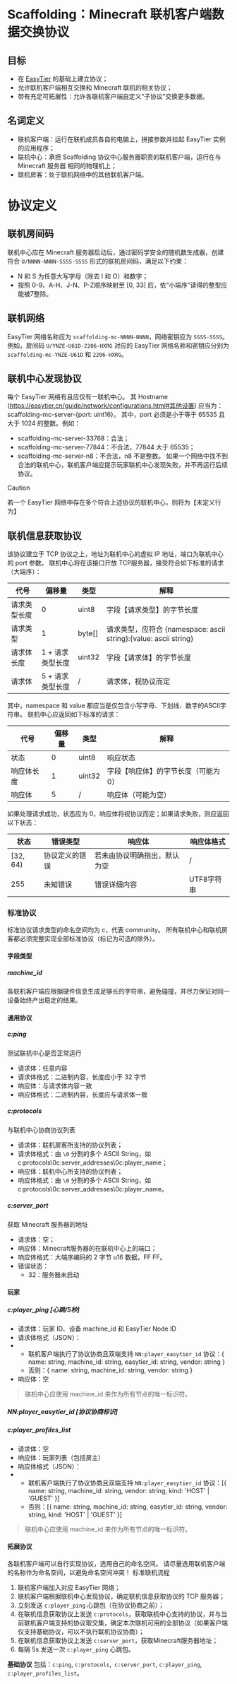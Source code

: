 <!---

MIT License

Copyright (c) 2025 Burning_TNT (pangyl08@163.com)

Permission is hereby granted, free of charge, to any person obtaining a copy
of this software and associated documentation files (the "Software"), to deal
in the Software without restriction, including without limitation the rights
to use, copy, modify, merge, publish, distribute, sublicense, and/or sell
copies of the Software, and to permit persons to whom the Software is
furnished to do so, subject to the following conditions:

The above copyright notice and this permission notice shall be included in all
copies or substantial portions of the Software.

THE SOFTWARE IS PROVIDED "AS IS", WITHOUT WARRANTY OF ANY KIND, EXPRESS OR
IMPLIED, INCLUDING BUT NOT LIMITED TO THE WARRANTIES OF MERCHANTABILITY,
FITNESS FOR A PARTICULAR PURPOSE AND NONINFRINGEMENT. IN NO EVENT SHALL THE
AUTHORS OR COPYRIGHT HOLDERS BE LIABLE FOR ANY CLAIM, DAMAGES OR OTHER
LIABILITY, WHETHER IN AN ACTION OF CONTRACT, TORT OR OTHERWISE, ARISING FROM,
OUT OF OR IN CONNECTION WITH THE SOFTWARE OR THE USE OR OTHER DEALINGS IN THE
SOFTWARE.

-->

# Scaffolding：Minecraft 联机客户端数据交换协议

## 目标

- 在 [EasyTier](https://easytier.cn/) 的基础上建立协议；
- 允许联机客户端相互交换和 Minecraft 联机的相关协议；
- 带有充足可拓展性：允许各联机客户端自定义“子协议”交换更多数据。

## 名词定义

- 联机客户端：运行在联机成员各自的电脑上，拼接参数并拉起 EasyTier 实例的应用程序；
- 联机中心：承担 Scaffolding 协议中心服务器职责的联机客户端，运行在与 Minecraft 服务器 相同的物理机上；
- 联机房客：处于联机网络中的其他联机客户端。

# 协议定义

## 联机房间码

联机中心应在 Minecraft 服务器启动后，通过密码学安全的随机数生成器，创建符合 `U/NNNN-NNNN-SSSS-SSSS` 形式的联机房间码，满足以下约束：

- N 和 S 为任意大写字母（除去 I 和 O）和数字；
- 按照 0-9、A-H、J-N、P-Z顺序映射至 [0, 33] 后，依“小端序”读得的整型应能被7整除。

## 联机网络

EasyTier 网络名称应为 `scaffolding-mc-NNNN-NNNN`，网络密钥应为 `SSSS-SSSS`。
例如，房间码 `U/YNZE-U61D-2206-HXRG` 对应的 EasyTier 网络名称和密钥应分别为 `scaffolding-mc-YNZE-U61D` 和 `2206-HXRG`。

## 联机中心发现协议

每个 EasyTier 网络有且应仅有一联机中心。
其 Hostname (https://easytier.cn/guide/network/configurations.html#其他设置) 应当为：
scaffolding-mc-server-{port: uint16}。
其中，port 必须是小于等于 65535 且大于 1024 的整数。例如：

- scaffolding-mc-server-33768：合法；
- scaffolding-mc-server-77844：不合法，77844 大于 65535；
- scaffolding-mc-server-n8：不合法，n8 不是整数。
  如果一个网络中找不到合法的联机中心，联机客户端应提示玩家联机中心发现失败，并不再运行后续协议。

> [!CAUTION]
> 若一个 EasyTier 网络中存在多个符合上述协议的联机中心，则将为【未定义行为】

## 联机信息获取协议

该协议建立于 TCP 协议之上，地址为联机中心的虚拟 IP 地址，端口为联机中心的 port 参数。
联机中心将在该接口开放 TCP服务器，接受符合如下标准的请求（大端序）：

| 代号     | 偏移量        | 类型     | 解释                                                       |
|--------|------------|--------|----------------------------------------------------------|
| 请求类型长度 | 0          | uint8  | 字段【请求类型】的字节长度                                            |
| 请求类型   | 1          | byte[] | 请求类型，应符合 {namespace: ascii string}:{value: ascii string} |
| 请求体长度  | 1 + 请求类型长度 | uint32 | 字段【请求体】的字节长度                                             |
| 请求体    | 5 + 请求类型长度 | /      | 请求体，视协议而定                                                |

其中，namespace 和 value 都应当是仅包含小写字母、下划线、数字的ASCII字符串。
联机中心应返回如下标准的请求：

| 代号    | 偏移量 | 类型     | 解释                  |
|-------|-----|--------|---------------------|
| 状态    | 0   | uint8  | 响应状态                |
| 响应体长度 | 1   | uint32 | 字段【响应体】的字节长度（可能为 0） |
| 响应体   | 5   | /      | 响应体（可能为空）           |

如果处理请求成功，状态应为 0，响应体将视协议而定；如果请求失败，则应返回以下状态：

| 状态       | 错误类型    | 响应体            | 响应体格式   |
|----------|---------|----------------|---------|
| [32, 64) | 协议定义的错误 | 若未由协议明确指出，默认为空 | /       |
| 255      | 未知错误    | 错误详细内容         | UTF8字符串 |

### 标准协议

标准协议请求类型的命名空间均为 c，代表 community。
所有联机中心和联机房客都必须完整实现全部标准协议（标记为可选的除外）。

#### 字段类型

##### machine_id

各联机客户端应根据硬件信息生成足够长的字符串，避免碰撞，并尽力保证对同一设备始终产出稳定的结果。

#### 通用协议

##### c:ping

测试联机中心是否正常运行

- 请求体：任意内容
- 请求体格式：二进制内容，长度应小于 32 字节
- 响应体：与请求体内容一致
- 响应体格式：二进制内容，长度应与请求体一致

##### c:protocols

与联机中心协商协议列表

- 请求体：联机房客所支持的协议列表；
- 请求体格式：由 `\0` 分割的多个 ASCII String，如 c:protocols\0c:server_addresses\0c:player_name；
- 响应体：联机中心所支持的协议列表；
- 响应体格式：由 `\0` 分割的多个 ASCII String，如 c:protocols\0c:server_addresses\0c:player_name。

##### c:server_port

获取 Minecraft 服务器的地址

- 请求体：空；
- 响应体：Minecraft服务器的在联机中心上的端口；
- 响应体格式：大端序编码的 2 字节 u16 数据，FF FF。
- 错误状态：
    * 32：服务器未启动

#### 玩家

##### c:player_ping [心跳/5秒]

- 请求体：玩家 ID、设备 machine_id 和 EasyTier Node ID
- 请求体格式（JSON）：
- * 联机客户端执行了协议协商且双端支持 `NN:player_easytier_id` 协议：{ name: string, machine_id: string, easytier_id: string, vendor: string }
  * 否则：{ name: string, machine_id: string, vendor: string }
- 响应体：空

> 联机中心应使用 machine_id 来作为所有节点的唯一标识符。

##### NN:player_easytier_id [协议协商标识]

##### c:player_profiles_list

- 请求体：空
- 响应体：玩家列表（包括房主）
- 响应体格式（JSON）：
- * 联机客户端执行了协议协商且双端支持 `NN:player_easytier_id` 协议：\[{ name: string, machine_id: string, vendor: string, kind: 'HOST' | 'GUEST' }\]
  * 否则：\[{ name: string, machine_id: string, easytier_id: string, vendor: string, kind: 'HOST' | 'GUEST' }\]

> 联机中心应使用 machine_id 来作为所有节点的唯一标识符。

#### 拓展协议

各联机客户端可以自行实现协议，选用自己的命名空间。
请尽量选用联机客户端的名称作为命名空间，以避免命名空间冲突！
标准联机流程

1. 联机客户端加入对应 EasyTier 网络；
2. 联机客户端根据联机中心发现协议，确定联机信息获取协议的 TCP 服务器；
3. 立刻发送 `c:player_ping` 心跳包（在协议协商之前）；
4. 在联机信息获取协议上发送 `c:protocols`，获取联机中心支持的协议，并与当前联机客户端支持的协议取交集，确定本次联机可用的全部协议（如果客户端仅支持基础协议，可以不执行联机协议协商）；
5. 在联机信息获取协议上发送 `c:server_port`，获取Minecraft服务器地址；
6. 每隔 5s 发送一次 `c:player_ping` 心跳包。

**基础协议** 包括：`c:ping`, `c:protocols`,` c:server_port`, `c:player_ping`, `c:player_profiles_list`。


